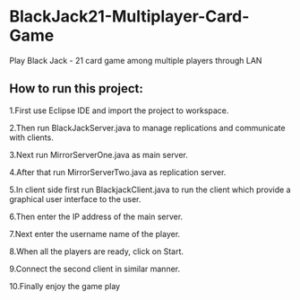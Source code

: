 BlackJack21-Multiplayer-Card-Game
=================================

Play Black Jack - 21 card game among multiple players through LAN


How to run this project:
------------------------

1.First use Eclipse IDE and import the project to workspace.

2.Then run BlackJackServer.java to manage replications and communicate with clients.

3.Next run MirrorServerOne.java as main server.

4.After that run MirrorServerTwo.java as replication server.

5.In client side first run BlackjackClient.java to run the client which provide a graphical user interface to the user.

6.Then enter the IP address of the main server.

7.Next enter the username name of the player.

8.When all the players are ready, click on Start.

9.Connect the second client in similar manner.

10.Finally enjoy the game play
